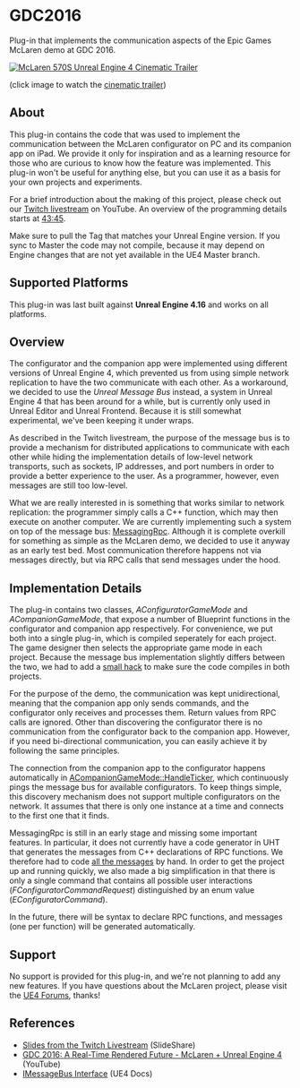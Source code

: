 # GDC2016

Plug-in that implements the communication aspects of the Epic Games McLaren demo
at GDC 2016.

[![McLaren 570S Unreal Engine 4 Cinematic Trailer](http://img.youtube.com/vi/l4FiJ1A5veY/0.jpg)](https://www.youtube.com/watch?v=l4FiJ1A5veY)

(click image to watch the [cinematic trailer](https://www.youtube.com/watch?v=l4FiJ1A5veY))


## About

This plug-in contains the code that was used to implement the communication
between the McLaren configurator on PC and its companion app on iPad. We provide
it only for inspiration and as a learning resource for those who are curious to
know how the feature was implemented. This plug-in won't be useful for anything
else, but you can use it as a basis for your own projects and experiments.

For a brief introduction about the making of this project, please check out our
[Twitch livestream](https://www.youtube.com/watch?v=tjvKsEcbHk0) on YouTube. An
overview of the programming details starts at [43:45](https://youtu.be/tjvKsEcbHk0?t=2625).

Make sure to pull the Tag that matches your Unreal Engine version. If you sync
to Master the code may not compile, because it may depend on Engine changes that
are not yet available in the UE4 Master branch.


## Supported Platforms

This plug-in was last built against **Unreal Engine 4.16** and works on all
platforms.


## Overview

The configurator and the companion app were implemented using different versions
of Unreal Engine 4, which prevented us from using simple network replication to
have the two communicate with each other. As a workaround, we decided to use the
*Unreal Message Bus* instead, a system in Unreal Engine 4 that has been around
for a while, but is currently only used in Unreal Editor and Unreal Frontend.
Because it is still somewhat experimental, we've been keeping it under wraps.

As described in the Twitch livestream, the purpose of the message bus is to
provide a mechanism for distributed applications to communicate with each other
while hiding the implementation details of low-level network transports, such as
sockets, IP addresses, and port numbers in order to provide a better experience
to the user. As a programmer, however, even messages are still too low-level.

What we are really interested in is something that works similar to network
replication: the programmer simply calls a C++ function, which may then execute
on another computer. We are currently implementing such a system on top of the
message bus: [MessagingRpc](https://github.com/EpicGames/UnrealEngine/tree/master/Engine/Source/Runtime/MessagingRpc).
Although it is complete overkill for something as simple as the McLaren demo, we
decided to use it anyway as an early test bed. Most communication therefore
happens not via messages directly, but via RPC calls that send messages under
the hood.


## Implementation Details

The plug-in contains two classes, *AConfiguratorGameMode* and
*ACompanionGameMode*, that expose a number of Blueprint functions in the
configurator and companion app respectively. For convenience, we put both into
a single plug-in, which is compiled seperately for each project. The game
designer then selects the appropriate game mode in each project. Because the
message bus implementation slightly differs between the two, we had to add a
[small hack](https://github.com/ue4plugins/GDC2016/blob/master/Source/GDC2016/Private/ConfiguratorGameMode.cpp#L30)
to make sure the code compiles in both projects.

For the purpose of the demo, the communication was kept unidirectional, meaning
that the companion app only sends commands, and the configurator only receives
and processes them. Return values from RPC calls are ignored. Other than
discovering the configurator there is no communication from the configurator
back to the companion app. However, if you need bi-directional communication,
you can easily achieve it by following the same principles.

The connection from the companion app to the configurator happens automatically
in [ACompanionGameMode::HandleTicker](https://github.com/ue4plugins/GDC2016/blob/master/Source/GDC2016/Private/CompanionGameMode.cpp#L88),
which continuously pings the message bus for available configurators. To keep
things simple, this discovery mechanism does not support multiple configurators
on the network. It assumes that there is only one instance at a time and
connects to the first one that it finds.

MessagingRpc is still in an early stage and missing some important features. In
particular, it does not currently have a code generator in UHT that generates
the messages from C++ declarations of RPC functions. We therefore had to code
[all the messages](https://github.com/ue4plugins/GDC2016/blob/master/Source/GDC2016/Private/RpcMessages.h)
by hand. In order to get the project up and running quickly, we also made a big
simplification in that there is only a single command that contains all possible
user interactions (*FConfiguratorCommandRequest*) distinguished by an enum value
(*EConfiguratorCommand*).

In the future, there will be syntax to declare RPC functions, and messages (one
per function) will be generated automatically.


## Support

No support is provided for this plug-in, and we're not planning to add any new
features. If you have questions about the McLaren project, please visit the
[UE4 Forums](https://forums.unrealengine.com/showthread.php?109912-Max-Preussner-s-powerpoint-from-The-Making-of-the-McLaren-Car-Configurator), thanks!

## References

* [Slides from the Twitch Livestream](http://www.slideshare.net/GerkeMaxPreussner/ue4-twitch-2016-0505-unreal-message-bus-overview) (SlideShare)
* [GDC 2016: A Real-Time Rendered Future - McLaren + Unreal Engine 4](https://www.youtube.com/watch?v=0oZfvoG6qYQ) (YouTube)
* [IMessageBus Interface](https://docs.unrealengine.com/latest/INT/API/Runtime/Messaging/IMessageBus/index.html) (UE4 Docs)

